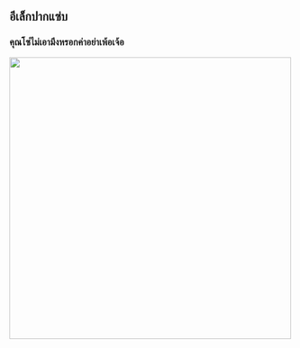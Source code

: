 ## อีเล็กปากแซ่บ

### คุณโซ่ไม่เอามึงหรอกค่าอย่าเพ้อเจ้อ
<img src="https://www.img.in.th/images/cc0d0c12cdc89b5fb4445773edb1abef.png" width="500" height="500">
